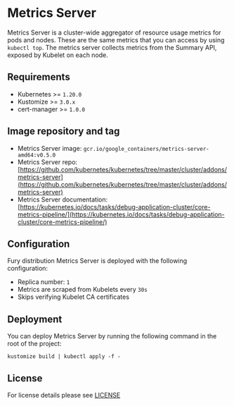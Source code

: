 # Metrics Server

Metrics Server is a cluster-wide aggregator of resource usage metrics for pods
and nodes.  These are the same metrics that you can access by using `kubectl
top`. The metrics server collects metrics from the Summary API, exposed by Kubelet
on each node.


## Requirements

- Kubernetes >= `1.20.0`
- Kustomize >= `3.0.x`
- cert-manager >= `1.0.0`


## Image repository and tag

* Metrics Server image: `gcr.io/google_containers/metrics-server-amd64:v0.5.0`
* Metrics Server repo: [https://github.com/kubernetes/kubernetes/tree/master/cluster/addons/metrics-server](https://github.com/kubernetes/kubernetes/tree/master/cluster/addons/metrics-server)
* Metrics Server documentation: [https://kubernetes.io/docs/tasks/debug-application-cluster/core-metrics-pipeline/](https://kubernetes.io/docs/tasks/debug-application-cluster/core-metrics-pipeline/)


## Configuration

Fury distribution Metrics Server is deployed with the following configuration:

- Replica number: `1`
- Metrics are scraped from Kubelets every `30s`
- Skips verifying Kubelet CA certificates


## Deployment

You can deploy Metrics Server by running the following command in the root of the
project:

```shell
kustomize build | kubectl apply -f -
```


## License

For license details please see [LICENSE](../../LICENSE)
